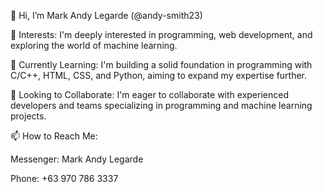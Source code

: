 👋 Hi, I’m Mark Andy Legarde (@andy-smith23)

👀 Interests: I'm deeply interested in programming, web development, and exploring the world of machine learning.

🌱 Currently Learning: I'm building a solid foundation in programming with C/C++, HTML, CSS, and Python, aiming to expand my expertise further.

💞️ Looking to Collaborate: I'm eager to collaborate with experienced developers and teams specializing in programming and machine learning projects.

📫 How to Reach Me:

Messenger: Mark Andy Legarde

Phone: +63 970 786 3337


